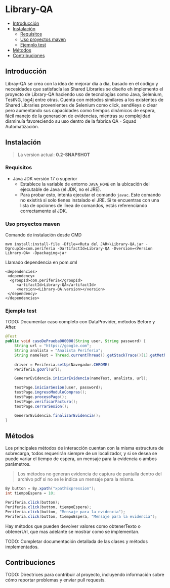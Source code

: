 # Library-QA <!-- omit in toc -->

- [Introducción](#introducción)
- [Instalación](#instalación)
	- [Requisitos](#requisitos)
	- [Uso proyectos maven](#uso-proyectos-maven)
	- [Ejemplo test](#ejemplo-test)
- [Métodos](#métodos)
- [Contribuciones](#contribuciones)

## Introducción

Libray-QA se crea con la idea de mejorar dia a dia, basado en el código y necesidades que satisfacía las Shared Libraries se diseño eh implemento el proyecto de Library-QA haciendo uso de tecnologías como Java, Selenium, TestNG, log4j entre otras. Cuenta con métodos similares a los existentes de Shared Libraries provenientes de Selenium como click, sendKeys o clear pero aumentando sus capacidades como tiempos dinámicos de espera, fácil manejo de la generación de evidencias, mientras su complejidad disminuía favoreciendo su uso dentro de la fabrica QA - Squad Automatización.

## Instalación

> La version actual: **0.2-SNAPSHOT**

### Requisitos

- Java JDK versión 17 o superior
  - Establece la variable de entorno `JAVA_HOME` en la ubicación del ejecutable de Java (el JDK, no el JRE).
  - Para probar esto, intenta ejecutar el comando ```javac```. Este comando no existirá si solo tienes instalado el JRE. Si te encuentras con una lista de opciones de línea de comandos, estás referenciando correctamente al JDK.

### Uso proyectos maven

Comando de instalación desde CMD

``` CMD
mvn install:install-file -Dfile=<Ruta del JAR>\Library-QA.jar -DgroupId=com.periferia -DartifactId=Library-QA -Dversion=<Version Library-QA> -Dpackaging=jar
```

Llamado dependencia en pom.xml

``` Maven
<dependencies>
 <dependency>
  <groupId>com.periferia</groupId>
     <artifactId>Library-QA</artifactId>
     <version><Library-QA.version></version>
 </dependency>
</dependencies>
```

### Ejemplo test

TODO: Documentar caso completo con DataProvider, métodos Before y After.

``` JAVA
@Test
public void casoDePrueba000000(String user, String password) {
	String url = "https://google.com";
	String analista = "Analista Periferia";
	String nameTest = Thread.currentThread().getStackTrace()[1].getMethodName();
	
	driver = Periferia.setUp(Navegador.CHROME)
	Periferia.goUrl(url);

	GenerarEvidencia.iniciarEvidencia(nameTest, analista, url);

	testPage.iniciarSesion(user, password);
	testPage.ingresoModuloCompras();
	testPage.procesoPago();
	testPage.verificarFactura();
	testPage.cerrarSesion();

	GenerarEvidencia.finalizarEvidencia();
}
```

## Métodos

Los principales métodos de interacción cuentan con la misma estructura de sobrecarga, todos requerirán siempre de un localizador, y si se desea se puede variar el tiempo de espera, un mensaje para la evidencia o ambos parámetros.

> Los métodos no generan evidencia de captura de pantalla dentro del archivo pdf si no se le indica un mensaje para la misma.

``` JAVA
By button = By.xpath("xpathExpression");
int tiempoEspera = 10;

Periferia.click(button);
Periferia.click(button, tiempoEspera);
Periferia.click(button, "Mensaje para la evidencia");
Periferia.click(button, tiempoEspera, "Mensaje para la evidencia");
```

Hay métodos que pueden devolver valores como obtenerTexto o obtenerUrl, que mas adelante se mostrar como se implementan.

TODO: Completar documentación detallada de las clases y métodos implementados.

## Contribuciones

TODO: Directrices para contribuir al proyecto, incluyendo información sobre cómo reportar problemas y enviar pull requests.
